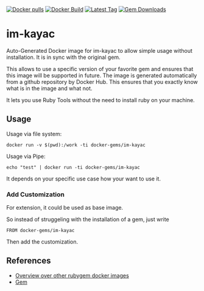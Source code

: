 [![Docker pulls](https://img.shields.io/docker/pulls/rubygem/im-kayac.svg)](https://hub.docker.com/r/rubygem/im-kayac/)
[![Docker Build](https://img.shields.io/docker/automated/rubygem/im-kayac.svg)](https://hub.docker.com/r/rubygem/im-kayac/)
[![Latest Tag](https://img.shields.io/github/tag/docker-rubygem/im-kayac.svg)](https://hub.docker.com/r/rubygem/im-kayac/)
[![Gem Downloads](https://img.shields.io/gem/dt/im-kayac.svg)](https://rubygems.org/gems/im-kayac/)
# im-kayac

Auto-Generated Docker image for im-kayac to allow simple usage without installation.
It is in sync with the original gem.

This allows to use a specific version of your favorite gem and ensures that this image will be supported in future.
The image is generated automatically from a github repository by Docker Hub.
This ensures that you exactly know what is in the image and what not.

It lets you use Ruby Tools without the need to install ruby on your machine.

## Usage

Usage via file system:

`docker run -v $(pwd):/work -ti docker-gems/im-kayac`

Usage via Pipe:

`echo "test" | docker run -ti docker-gems/im-kayac`

It depends on your specific use case how your want to use it.

### Add Customization

For extension, it could be used as base image.

So instead of struggeling with the installation of a gem, just write

`FROM docker-gems/im-kayac`

Then add the customization.

## References

 - [Overview over other rubygem docker images](https://github.com/thinkbot/docker-rubygem)
 - [Gem](https://rubygems.org/gems/im-kayac/)
